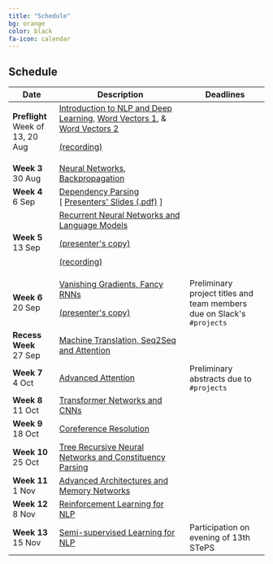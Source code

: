 ```yaml
---
title: "Schedule"
bg: orange
color: black
fa-icon: calendar
---
```


## Schedule

<table class="table table-striped">
<thead class="thead-inverse"><tr><th>Date</th><th>Description</th><th>Deadlines</th></tr></thead>
<tbody>
<tr>
  <td><B>Preflight</B><BR/>Week of 13, 20 Aug
  </td>
  <td><A HREF="http://web.stanford.edu/class/cs224n/lectures/lecture1.pdf">Introduction to NLP and Deep Learning</A>,
 <A HREF="http://web.stanford.edu/class/cs224n/lectures/lecture2.pdf">Word Vectors 1</A>, &amp;
<A HREF="http://web.stanford.edu/class/cs224n/lectures/lecture3.pdf">Word Vectors 2</A>

<a href='#' data-toggle='#div1'>(recording)</a>
<div id="div1" style="display:none">
<iframe width="700" height="500" src="https://www.youtube.com/embed/-MEt9Y4idpU?ecver=1" frameborder="0" allow="autoplay; encrypted-media" allowfullscreen></iframe>
</div>

  </td>
  <td>
  </td>
</tr>
<tr>
  <td><B>Week 3</B><BR/>30 Aug
  </td>
  <td><A HREF="http://web.stanford.edu/class/cs224n/lectures/lecture4.pdf">Neural Networks</A>, <A HREF="h
ttp://web.stanford.edu/class/cs224n/lectures/lecture5.pdf">Backpropagation</A>
  </td>
  <td>
  </td>
</tr>
<tr>
  <td><B>Week 4</B><BR/>6 Sep
  </td>
  <td><A HREF="http://web.stanford.edu/class/cs224n/lectures/lecture7.pdf">Dependency Parsing</A>
<br/>
[&nbsp;<A HREF="w4-dependency-parse.pdf">Presenters'&nbsp;Slides&nbsp;(.pdf)</A>&nbsp;]
</td>
</td>
  <td>
  </td>
</tr>
<tr>
  <td><B>Week 5</B><BR/>13 Sep
  </td>
  <td><A HREF="http://web.stanford.edu/class/cs224n/lectures/lecture8.pdf">Recurrent Neural Networks and Language Models</A>

<A HREF="https://docs.google.com/presentation/d/1pbR4nt2CWp5qiS7hfXw0CBmnHcem-fGYCm3ehwtnNY8/edit#slide=id.p1">(presenter's copy)</A>


<a href='#' data-toggle='#div2'>(recording)</a>
<div id="div2" style="display:none">
  <iframe width="700" height="500" src="https://www.youtube.com/embed/LkGrnEpdtLU?ecver=1" frameborder="0" allow="autoplay; encrypted-media" allowfullscreen></iframe>
</div> 

  </td>
  <td>
  </td>
</tr>
<tr>
  <td><B>Week 6</B><BR/>20 Sep
  </td>
  <td><A HREF="http://web.stanford.edu/class/cs224n/lectures/lecture9.pdf">Vanishing Gradients, Fancy RNNs</A>

<A HREF="https://docs.google.com/presentation/d/1pnLa-MpCbs6zdzslBU8zQmKlz8oAAqvcwy-2FNbc6v0/edit#slide=id.p1">(presenter's copy)</A>


  </td>
  <td>Preliminary project titles and team members due on Slack's <code>#projects</code>
  </td>
</tr>
<tr>
  <td><B>Recess Week</B><BR/>27 Sep
  </td>
  <td><A HREF="http://web.stanford.edu/class/cs224n/lectures/lecture10.pdf">Machine Translation, Seq2Seq and Attention</A>
  </td>
  <td>
  </td>
</tr>
<tr>
  <td><B>Week 7</B><BR/>4 Oct
  </td>
  <td><A HREF="http://web.stanford.edu/class/cs224n/lectures/lecture11.pdf">Advanced Attention</A>
  </td>
  <td>Preliminary abstracts due to <code>#projects</code>
  </td>
</tr>
<tr>
  <td><B>Week 8</B><BR/>11 Oct
  </td>
  <td><A HREF="http://web.stanford.edu/class/cs224n/lectures/lecture12.pdf">Transformer Networks and CNNs</A>
  </td>
  <td>
  </td>
</tr>
<tr>
  <td><B>Week 9</B><BR/>18 Oct
  </td>
  <td><A HREF="http://web.stanford.edu/class/cs224n/lectures/lecture13.pdf">Coreference Resolution</A> 
  </td>
  <td>
  </td>
</tr>
<tr>
  <td><B>Week 10</B><BR/>25 Oct
  </td>
  <td><A HREF="http://web.stanford.edu/class/cs224n/lectures/lecture14.pdf">Tree Recursive Neural Networks and Constituency Parsing</A>
  </td>
  <td>
  </td>
</tr>
<tr>
  <td><B>Week 11</B><BR/>1 Nov
  </td>
  <td><A HREF="http://web.stanford.edu/class/cs224n/lectures/lecture15.pdf">Advanced Architectures and Memory Networks</A>
  </td>
  <td>
  </td>
</tr>
<tr>
  <td><B>Week 12</B><BR/>8 Nov
  </td>
  <td><A HREF="http://web.stanford.edu/class/cs224n/lectures/lecture16-guest.pdf">Reinforcement Learning for NLP</A>
  </td>
  <td>
  </td>
</tr>
<tr>
  <td><B>Week 13</B><BR/>15 Nov
  </td>
  <td><A HREF="http://web.stanford.edu/class/cs224n/lectures/lecture17.pdf">Semi-supervised Learning for NLP</A>
  </td>
  <td>Participation on evening of 13th STePS
  </td>
</tr>
</tbody></table>

